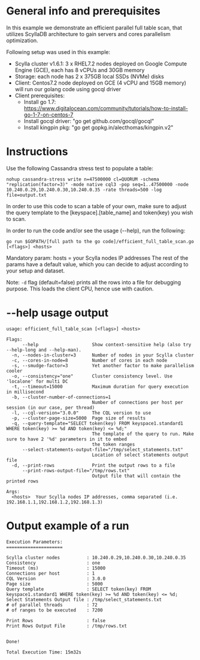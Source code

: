 General info and prerequisites
==============================
In this example we demonstrate an efficient parallel full table scan, that utilizes ScyllaDB architecture
to gain servers and cores parallelism optimization.

Following setup was used in this example:
- Scylla cluster v1.6.1: 3 x RHEL7.2 nodes deployed on Google Compute Engine (GCE), each has 8 vCPUs and 30GB memory
- Storage: each node has 2 x 375GB local SSDs (NVMe) disks  
- Client: Centos7.2 node deployed on GCE (4 vCPU and 15GB memory) will run our golang code using gocql driver
- Client prerequisites:
	- Install go 1.7: https://www.digitalocean.com/community/tutorials/how-to-install-go-1-7-on-centos-7
	- Install gocql driver: "go get github.com/gocql/gocql"
	- Install kingpin pkg: "go get gopkg.in/alecthomas/kingpin.v2"


Instructions
============
Use the following Cassandra stress test to populate a table:
```
nohup cassandra-stress write n=47500000 cl=QUORUM -schema "replication(factor=3)" -mode native cql3 -pop seq=1..47500000 -node 10.240.0.29,10.240.0.30,10.240.0.35 -rate threads=500 -log file=output.txt
```

In order to use this code to scan a table of your own, make sure to adjust the query template to the [keyspace].[table_name] and token(key) you wish to scan.

In order to run the code and/or see the usage (--help), run the following:
```
go run $GOPATH/[full path to the go code]/efficient_full_table_scan.go [<flags>] <hosts>
```

Mandatory param: hosts = your Scylla nodes IP addresses
The rest of the params have a default value, which you can decide to adjust according to your setup and dataset.

Note: `-d` flag (default=false) prints all the rows into a file for debugging purpose. This loads the client CPU, hence use with caution.


--help usage output
===================
```
usage: efficient_full_table_scan [<flags>] <hosts>

Flags:
      --help                    Show context-sensitive help (also try --help-long and --help-man).
  -n, --nodes-in-cluster=3      Number of nodes in your Scylla cluster
  -c, --cores-in-node=8         Number of cores in each node
  -s, --smudge-factor=3         Yet another factor to make parallelism cooler
  -o, --consistency="one"       Cluster consistency level. Use 'localone' for multi DC
  -t, --timeout=15000           Maximum duration for query execution in millisecond
  -b, --cluster-number-of-connections=1
                                Number of connections per host per session (in our case, per thread)
  -l, --cql-version="3.0.0"     The CQL version to use
  -p, --cluster-page-size=5000  Page size of results
  -q, --query-template="SELECT token(key) FROM keyspace1.standard1 WHERE token(key) >= %d AND token(key) <= %d;"
                                The template of the query to run. Make sure to have 2 '%d' parameters in it to embed
                                the token ranges
      --select-statements-output-file="/tmp/select_statements.txt"
                                Location of select statements output file
  -d, --print-rows              Print the output rows to a file
      --print-rows-output-file="/tmp/rows.txt"
                                Output file that will contain the printed rows

Args:
  <hosts>  Your Scylla nodes IP addresses, comma separated (i.e. 192.168.1.1,192.168.1.2,192.168.1.3)
```

Output example of a run
=======================

```
Execution Parameters:
=====================

Scylla cluster nodes          : 10.240.0.29,10.240.0.30,10.240.0.35
Consistency                   : one
Timeout (ms)                  : 15000
Connections per host          : 1
CQL Version                   : 3.0.0
Page size                     : 5000
Query template                : SELECT token(key) FROM keyspace1.standard1 WHERE token(key) >= %d AND token(key) <= %d;
Select Statements Output file : /tmp/select_statements.txt
# of parallel threads         : 72
# of ranges to be executed    : 7200

Print Rows                    : false
Print Rows Output File        : /tmp/rows.txt


Done!

Total Execution Time: 15m32s
```

